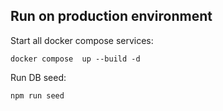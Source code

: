 ## Run on production environment

Start all docker compose services:

```
docker compose  up --build -d
```
Run DB seed:

```
npm run seed
```
 